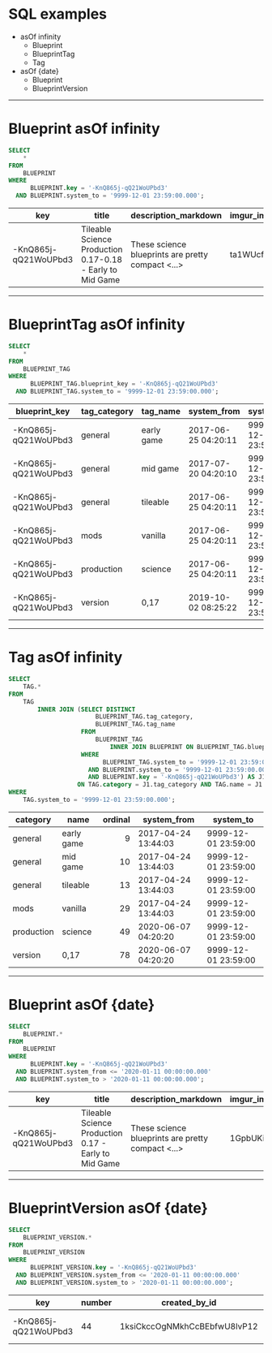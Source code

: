 # SQL examples

* asOf infinity
  * Blueprint
  * BlueprintTag
  * Tag
* asOf {date}
  * Blueprint
  * BlueprintVersion
---

# Blueprint asOf infinity

```sql
SELECT
    *
FROM
    BLUEPRINT
WHERE
      BLUEPRINT.key = '-KnQ865j-qQ21WoUPbd3'
  AND BLUEPRINT.system_to = '9999-12-01 23:59:00.000';
```

| key                  | title                                                     | description_markdown                              | imgur_image_id | created_by_id                | created_on              | last_updated_by_id           | system_from         | system_to           |
| -------------------- | --------------------------------------------------------- | ------------------------------------------------- | -------------- | ---------------------------- | ----------------------- | ---------------------------- | ------------------- | ------------------- |
| -KnQ865j-qQ21WoUPbd3 | Tileable Science Production 0.17-0.18 - Early to Mid Game | These science blueprints are pretty compact <...> | ta1WUcf        | 1ksiCkccOgNMkhCcBEbfwU8lvP12 | 2017-06-24 21:26:57.846 | 1ksiCkccOgNMkhCcBEbfwU8lvP12 | 2020-08-04 04:20:24 | 9999-12-01 23:59:00 |
---

# BlueprintTag asOf infinity

```sql
SELECT
    *
FROM
    BLUEPRINT_TAG
WHERE
      BLUEPRINT_TAG.blueprint_key = '-KnQ865j-qQ21WoUPbd3'
  AND BLUEPRINT_TAG.system_to = '9999-12-01 23:59:00.000';
```

| blueprint_key        | tag_category | tag_name   | system_from         | system_to           |
| -------------------- | ------------ | ---------- | ------------------- | ------------------- |
| -KnQ865j-qQ21WoUPbd3 | general      | early game | 2017-06-25 04:20:11 | 9999-12-01 23:59:00 |
| -KnQ865j-qQ21WoUPbd3 | general      | mid game   | 2017-07-20 04:20:10 | 9999-12-01 23:59:00 |
| -KnQ865j-qQ21WoUPbd3 | general      | tileable   | 2017-06-25 04:20:11 | 9999-12-01 23:59:00 |
| -KnQ865j-qQ21WoUPbd3 | mods         | vanilla    | 2017-06-25 04:20:11 | 9999-12-01 23:59:00 |
| -KnQ865j-qQ21WoUPbd3 | production   | science    | 2017-06-25 04:20:11 | 9999-12-01 23:59:00 |
| -KnQ865j-qQ21WoUPbd3 | version      | 0,17       | 2019-10-02 08:25:22 | 9999-12-01 23:59:00 |
---

# Tag asOf infinity

```sql
SELECT
    TAG.*
FROM
    TAG
        INNER JOIN (SELECT DISTINCT
                        BLUEPRINT_TAG.tag_category,
                        BLUEPRINT_TAG.tag_name
                    FROM
                        BLUEPRINT_TAG
                            INNER JOIN BLUEPRINT ON BLUEPRINT_TAG.blueprint_key = BLUEPRINT.key
                    WHERE
                          BLUEPRINT_TAG.system_to = '9999-12-01 23:59:00.000'
                      AND BLUEPRINT.system_to = '9999-12-01 23:59:00.000'
                      AND BLUEPRINT.key = '-KnQ865j-qQ21WoUPbd3') AS J1
                   ON TAG.category = J1.tag_category AND TAG.name = J1.tag_name
WHERE
    TAG.system_to = '9999-12-01 23:59:00.000';
```

| category   | name       | ordinal | system_from         | system_to           | 
| ---------- | ---------- | -------:| ------------------- | ------------------- | 
| general    | early game | 9       | 2017-04-24 13:44:03 | 9999-12-01 23:59:00 | 
| general    | mid game   | 10      | 2017-04-24 13:44:03 | 9999-12-01 23:59:00 | 
| general    | tileable   | 13      | 2017-04-24 13:44:03 | 9999-12-01 23:59:00 | 
| mods       | vanilla    | 29      | 2017-04-24 13:44:03 | 9999-12-01 23:59:00 | 
| production | science    | 49      | 2020-06-07 04:20:20 | 9999-12-01 23:59:00 | 
| version    | 0,17       | 78      | 2020-06-07 04:20:20 | 9999-12-01 23:59:00 | 
---

# Blueprint asOf {date}

```sql
SELECT
    BLUEPRINT.*
FROM
    BLUEPRINT
WHERE
      BLUEPRINT.key = '-KnQ865j-qQ21WoUPbd3'
  AND BLUEPRINT.system_from <= '2020-01-11 00:00:00.000'
  AND BLUEPRINT.system_to > '2020-01-11 00:00:00.000';
```

| key                  | title                                                | description_markdown                              | imgur_image_id | created_by_id                | created_on              | last_updated_by_id           | system_from         | system_to           |
| -------------------- | ---------------------------------------------------- | ------------------------------------------------- | -------------- | ---------------------------- | ----------------------- | ---------------------------- | ------------------- | ------------------- |
| -KnQ865j-qQ21WoUPbd3 | Tileable Science Production 0.17 - Early to Mid Game | These science blueprints are pretty compact <...> | 1GpbUKi        | 1ksiCkccOgNMkhCcBEbfwU8lvP12 | 2017-06-24 21:26:57.846 | 1ksiCkccOgNMkhCcBEbfwU8lvP12 | 2020-01-10 04:26:22 | 2020-01-11 04:20:28 |
---

# BlueprintVersion asOf {date}

```sql
SELECT
    BLUEPRINT_VERSION.*
FROM
    BLUEPRINT_VERSION
WHERE
      BLUEPRINT_VERSION.key = '-KnQ865j-qQ21WoUPbd3'
  AND BLUEPRINT_VERSION.system_from <= '2020-01-11 00:00:00.000'
  AND BLUEPRINT_VERSION.system_to > '2020-01-11 00:00:00.000';
```

| key                  | number | created_by_id                | created_on              | last_updated_by_id           | system_from         | system_to           |
| -------------------- | ------ | ---------------------------- | ----------------------- | ---------------------------- | ------------------- | ------------------- |
| -KnQ865j-qQ21WoUPbd3 | 44     | 1ksiCkccOgNMkhCcBEbfwU8lvP12 | 2017-06-24 21:26:57.846 | 1ksiCkccOgNMkhCcBEbfwU8lvP12 | 2020-01-10 04:26:22 | 2020-01-11 04:20:28 |
